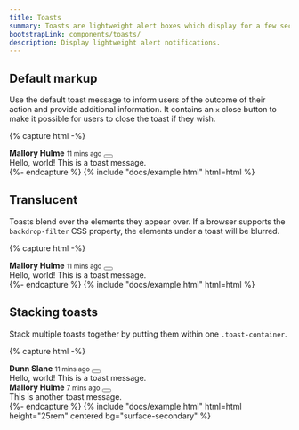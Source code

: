 ```yaml
---
title: Toasts
summary: Toasts are lightweight alert boxes which display for a few seconds after a user has taken an action, to inform them of the state or outcome. They can be used when a user clicks a button or submits a form and their aim is to provide feedback, rather than encourage to take action.
bootstrapLink: components/toasts/
description: Display lightweight alert notifications.
---
```


## Default markup

Use the default toast message to inform users of the outcome of their action and provide additional information. It contains an `x` close button to make it possible for users to close the toast if they wish.

{% capture html -%}
<div
  class="toast show"
  role="alert"
  aria-live="assertive"
  aria-atomic="true"
  data-bs-autohide="false"
  data-bs-toggle="toast"
>
  <div class="toast-header">
    <span
      class="avatar avatar-xs me-2"
      style="background-image: url(/static/avatars/018f.jpg)"
    ></span>
    <strong class="me-auto">Mallory Hulme</strong>
    <small>11 mins ago</small>
    <button
      type="button"
      class="ms-2 btn-close"
      data-bs-dismiss="toast"
      aria-label="Close"
    ></button>
  </div>
  <div class="toast-body">Hello, world! This is a toast message.</div>
</div>
{%- endcapture %}
{% include "docs/example.html" html=html %}

## Translucent

Toasts blend over the elements they appear over. If a browser supports the `backdrop-filter` CSS property, the elements under a toast will be blurred.

{% capture html -%}
<div
  class="toast show"
  role="alert"
  aria-live="assertive"
  aria-atomic="true"
  data-bs-autohide="false"
  data-bs-toggle="toast"
>
  <div class="toast-header">
    <span
      class="avatar avatar-xs me-2"
      style="background-image: url(/static/avatars/029m.jpg)"
    ></span>
    <strong class="me-auto">Mallory Hulme</strong>
    <small>11 mins ago</small>
    <button
      type="button"
      class="ms-2 btn-close"
      data-bs-dismiss="toast"
      aria-label="Close"
    ></button>
  </div>
  <div class="toast-body">Hello, world! This is a toast message.</div>
</div>
{%- endcapture %}
{% include "docs/example.html" html=html %}

## Stacking toasts

Stack multiple toasts together by putting them within one `.toast-container`.

{% capture html -%}
<div class="toast-container">
  <div
    class="toast show"
    role="alert"
    aria-live="assertive"
    aria-atomic="true"
    data-bs-autohide="false"
    data-bs-toggle="toast"
  >
    <div class="toast-header">
      <span
        class="avatar avatar-xs me-2"
        style="background-image: url(/static/avatars/008m.jpg)"
      ></span>
      <strong class="me-auto">Dunn Slane</strong>
      <small>11 mins ago</small>
      <button
        type="button"
        class="ms-2 btn-close"
        data-bs-dismiss="toast"
        aria-label="Close"
      ></button>
    </div>
    <div class="toast-body">Hello, world! This is a toast message.</div>
  </div>
  <div
    class="toast show"
    role="alert"
    aria-live="assertive"
    aria-atomic="true"
    data-bs-autohide="false"
    data-bs-toggle="toast"
  >
    <div class="toast-header">
      <span
        class="avatar avatar-xs me-2"
        style="background-image: url(/static/avatars/020m.jpg)"
      ></span>
      <strong class="me-auto">Mallory Hulme</strong>
      <small>7 mins ago</small>
      <button
        type="button"
        class="ms-2 btn-close"
        data-bs-dismiss="toast"
        aria-label="Close"
      ></button>
    </div>
    <div class="toast-body">This is another toast message.</div>
  </div>
</div>
{%- endcapture %}
{% include "docs/example.html" html=html height="25rem" centered bg="surface-secondary" %}

